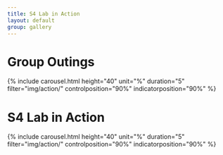 ```yaml
---
title: S4 Lab in Action
layout: default
group: gallery
---
```



# Group Outings
{% include carousel.html height="40" unit="%" duration="5" filter="img/action/" controlposition="90%" indicatorposition="90%" %}

# S4 Lab in Action 
{% include carousel.html height="40" unit="%" duration="5" filter="img/action/" controlposition="90%" indicatorposition="90%" %}

